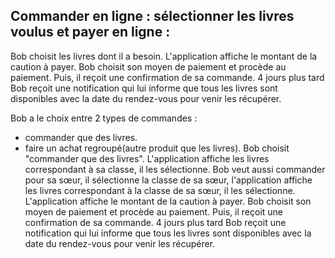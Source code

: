 ##  Commander en ligne : sélectionner les livres voulus et payer en ligne :


Bob choisit les livres dont il a besoin. L'application affiche le montant de la caution à payer. Bob choisit son moyen de paiement et procède au paiement. Puis, il reçoit une confirmation de sa commande. 4 jours plus tard Bob reçoit une notification qui lui informe que tous les livres sont disponibles avec la date du rendez-vous pour venir les récupérer.

Bob a le choix entre 2 types de commandes : 
- commander que des livres.
- faire un achat regroupé(autre produit que les livres). 
Bob choisit "commander que des livres". L'application affiche les livres correspondant à sa classe, il les sélectionne.
Bob veut aussi commander pour sa sœur, il sélectionne la classe de sa sœur, l'application affiche les livres correspondant à la classe de sa sœur, il les sélectionne.
L'application affiche le montant de la caution à payer. Bob choisit son moyen de paiement et procède au paiement.
Puis, il reçoit une confirmation de sa commande. 4 jours plus tard Bob reçoit une notification qui lui informe que tous les livres sont disponibles avec la date du rendez-vous pour venir les récupérer.